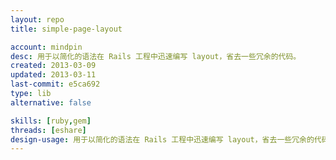 ```yaml
---
layout: repo
title: simple-page-layout

account: mindpin
desc: 用于以简化的语法在 Rails 工程中迅速编写 layout，省去一些冗余的代码。
created: 2013-03-09
updated: 2013-03-11
last-commit: e5ca692
type: lib
alternative: false

skills: [ruby,gem]
threads: [eshare]
design-usage: 用于以简化的语法在 Rails 工程中迅速编写 layout，省去一些冗余的代码。
---
```

